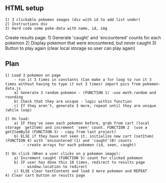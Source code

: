 ## HTML setup
    1) 3 clickable pokemon images (div with id to add list under)
    2) Instructions div
    3) Hard code some poke-data with name, id, img
 
Create results page:
    1) Generate 'caught' and 'encountered' counts for each pokemon
    2) Display pokemon that were encountered, but never caught
    3) Button to play again (clear local storage so user can play again)


## Plan
    1) Load 3 pokemon on page
        - run it 3 times in constants (Can make a for loop to run it 3 times without having to type it out 3 times) import pics from pokemon-data.js
        a) Generate 3 random pokemon - (FUNCTION 1) -use math.random and rounding
        b) Check that they are unique - logic within function
        c) If they aren't, generate 3 more, repeat until they are unique (while loop)

    2) On load:
        a) IF they've seen each pokemon before, grab from cart (local storage  getItem) and increment 'seen' count. FUNCTION 2  (use a getItemById (FUNCTION 3) - copy from last project)
        b) ELSE if they have not seen it, initialize new cart (setItem) (FUNCTION 4) with 'encountered'(1) and 'caught'(0) counts
            - create arrays for each pokemon (id, seen, caught)

    3) On click (When a user clicks on a pokemon image):
        a) Increment caught (FUNCTION 5) count for clicked pokemon
        b) IF user has done this 10 times, redirect to results page
            - window.location to redirect
        c) ELSE clear textContent and load 3 more pokemon and REPEAT
    4) Clear cart button on results page